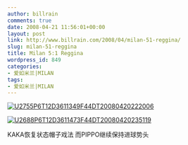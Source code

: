 ```yaml
---
author: billrain
comments: true
date: 2008-04-21 11:56:01+00:00
layout: post
link: http://www.billrain.com/2008/04/milan-51-reggina/
slug: milan-51-reggina
title: Milan 5:1 Reggina
wordpress_id: 849
categories:
- 爱如米兰|MILAN
tags:
- 爱如米兰|MILAN
---
```


[![U2755P6T12D3611349F44DT20080420222006](http://www.billrain.com/wp-content/uploads/2008/04/u2755p6t12d3611349f44dt20080420222006-thumb.jpg)](http://www.billrain.com/wp-content/uploads/2008/04/u2755p6t12d3611349f44dt20080420222006.jpg)

 

[![U2688P6T12D3611473F44DT20080420235119](http://www.billrain.com/wp-content/uploads/2008/04/u2688p6t12d3611473f44dt20080420235119-thumb.jpg)](http://www.billrain.com/wp-content/uploads/2008/04/u2688p6t12d3611473f44dt20080420235119.jpg)

 

KAKA恢复状态帽子戏法 而PIPPO继续保持进球势头
